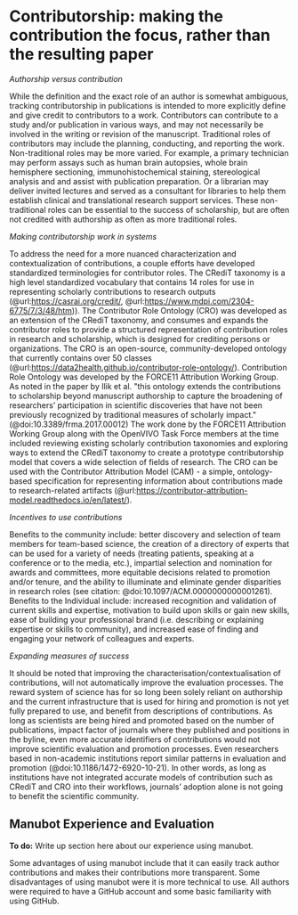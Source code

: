 # Contributorship: making the contribution the focus, rather than the resulting paper

_Authorship versus contribution_

While the definition and the exact role of an author is somewhat ambiguous, tracking contributorship in publications is intended to more explicitly define and give credit to contributors to a work. Contributors can contribute to a study and/or publication in various ways, and may not necessarily be involved in the writing or revision of the manuscript. Traditional roles of contributors may include the planning, conducting, and reporting the work. Non-traditional roles may be more varied. For example, a primary technician may perform assays such as  human brain autopsies, whole brain hemisphere sectioning, immunohistochemical staining, stereological analysis and and assist with publication preparation. Or a librarian may deliver invited lectures and served as a consultant for libraries to help them establish clinical and translational research support services. These non-traditional roles can be essential to the success of scholarship, but are often not credited with authorship as often as more traditional roles.

_Making contributorship work in systems_

To address the need for a more nuanced characterization and contextualization of contributions,
a couple efforts have developed standardized terminologies for contributor roles.
The CRediT taxonomy is a high level standardized vocabulary that contains 14 roles for use in representing scholarly contributions to research outputs (@url:https://casrai.org/credit/, @url:https://www.mdpi.com/2304-6775/7/3/48/htm)).
The Contributor Role Ontology (CRO) was developed as an extension of the CRediT taxonomy, and consumes and expands the contributor roles to provide a structured representation of contribution roles in research and scholarship, which is designed for crediting persons or organizations.
The CRO is an open-source, community-developed ontology that currently contains over 50 classes (@url:https://data2health.github.io/contributor-role-ontology/).
Contribution Role Ontology was developed by the FORCE11 Attribution Working Group.
As noted in the paper by Ilik et al. "this ontology extends the contributions to scholarship beyond manuscript authorship to capture the broadening of researchers’ participation in scientific discoveries that have not been previously recognized by traditional measures of scholarly impact." (@doi:10.3389/frma.2017.00012) The work done by the FORCE11 Attribution Working Group along with the OpenVIVO Task Force members at the time included reviewing existing scholarly contribution taxonomies and exploring ways to extend the CRediT taxonomy to create a prototype contributorship model that covers a wide selection of fields of research.
The CRO can be used with the Contributor Attribution Model (CAM) - a simple, ontology-based specification for representing information about contributions made to research-related artifacts (@url:https://contributor-attribution-model.readthedocs.io/en/latest/).

_Incentives to use contributions_

Benefits to the community include: better discovery and selection of team members for team-based science, the creation of a directory of experts that can be used for a variety of needs (treating patients, speaking at a conference or to the media, etc.), impartial selection and nomination for awards and committees, more equitable decisions related to promotion and/or tenure, and the ability to illuminate and eliminate gender disparities in research roles (see citation: @doi:10.1097/ACM.0000000000001261). Benefits to the Individual include: increased recognition and validation of current skills and expertise, motivation to build upon skills or gain new skills, ease of building your professional brand (i.e. describing or explaining expertise or skills to community), and increased ease of finding and engaging your network of colleagues and experts.

_Expanding measures of success_

It should be noted that improving the characterisation/contextualisation of contributions, will not automatically improve the evaluation processes. The reward system of science has for so long been solely reliant on authorship and the current infrastructure that is used for hiring and promotion is not yet fully prepared to use, and benefit from descriptions of contributions. As long as scientists are being hired and promoted based on the number of publications, impact factor of journals where they published and positions in the byline, even more accurate identifiers of contributions would not improve scientific evaluation and promotion processes. Even researchers based in non-academic institutions report similar patterns in evaluation and promotion (@doi:10.1186/1472-6920-10-21). In other words, as long as institutions have not integrated accurate models of contribution such as CRediT and CRO into their workflows, journals’ adoption alone is not going to benefit the scientific community.

## Manubot Experience and Evaluation

**To do:**
Write up section here about our experience using manubot.

Some advantages of using manubot include that it can easily track author contributions and makes their contributions more transparent.
Some disadvantages of using manubot were it is more technical to use. All authors were required to have a GitHub account and some basic familiarity with using GitHub.
